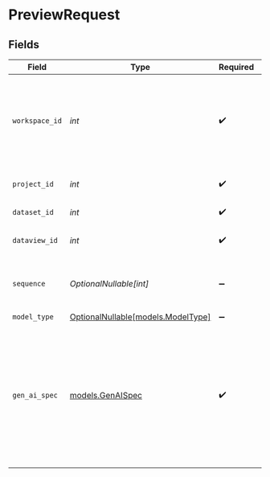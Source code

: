 # PreviewRequest


## Fields

| Field                                                                                                                          | Type                                                                                                                           | Required                                                                                                                       | Description                                                                                                                    | Example                                                                                                                        |
| ------------------------------------------------------------------------------------------------------------------------------ | ------------------------------------------------------------------------------------------------------------------------------ | ------------------------------------------------------------------------------------------------------------------------------ | ------------------------------------------------------------------------------------------------------------------------------ | ------------------------------------------------------------------------------------------------------------------------------ |
| `workspace_id`                                                                                                                 | *int*                                                                                                                          | :heavy_check_mark:                                                                                                             | Workspace refers to a collection of projects. Workspace ID is unique identifier for workspace.                                 | 4                                                                                                                              |
| `project_id`                                                                                                                   | *int*                                                                                                                          | :heavy_check_mark:                                                                                                             | Project ID of the workspace                                                                                                    | 4                                                                                                                              |
| `dataset_id`                                                                                                                   | *int*                                                                                                                          | :heavy_check_mark:                                                                                                             | Id of the dataset                                                                                                              | 121                                                                                                                            |
| `dataview_id`                                                                                                                  | *int*                                                                                                                          | :heavy_check_mark:                                                                                                             | Dataview ID of the dataset                                                                                                     | 4                                                                                                                              |
| `sequence`                                                                                                                     | *OptionalNullable[int]*                                                                                                        | :heavy_minus_sign:                                                                                                             | Sequence number of the dataview task                                                                                           | 2                                                                                                                              |
| `model_type`                                                                                                                   | [OptionalNullable[models.ModelType]](../models/modeltype.md)                                                                   | :heavy_minus_sign:                                                                                                             | N/A                                                                                                                            |                                                                                                                                |
| `gen_ai_spec`                                                                                                                  | [models.GenAISpec](../models/genaispec.md)                                                                                     | :heavy_check_mark:                                                                                                             | N/A                                                                                                                            | {<br/>"columns": [<br/>"column_1"<br/>],<br/>"no_of_rows": 10,<br/>"prompt": "Describe the nature of the data of each cell in the given columns"<br/>} |